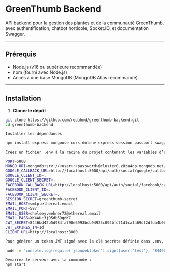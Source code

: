 # GreenThumb Backend

API backend pour la gestion des plantes et de la communauté GreenThumb, avec authentification, chatbot horticole, Socket.IO, et documentation Swagger.

---

## Prérequis

- Node.js (v16 ou supérieure recommandée)  
- npm (fourni avec Node.js)  
- Accès à une base MongoDB (MongoDB Atlas recommandé)  

---

## Installation

1. **Cloner le dépôt**

```bash
git clone https://github.com/redahmd/greenthumb-backend.git
cd greenthumb-backend

Installer les dépendances

npm install express mongoose cors dotenv express-session passport swagger-ui-express swagger-jsdoc socket.io jsonwebtoken

Créez un fichier .env à la racine du projet contenant les variables d’environnement suivantes (adaptez les valeurs si besoin) :

PORT=5000
MONGO_URI=mongodb+srv://<user>:<password>@cluster0.z8za4gp.mongodb.net/greenthumb
GOOGLE_CALLBACK_URL=http://localhost:5000/api/auth/social/google/callback
GOOGLE_CLIENT_ID=.
GOOGLE_CLIENT_SECRET=.
FACEBOOK_CALLBACK_URL=http://localhost:5000/api/auth/social/facebook/callback
FACEBOOK_CLIENT_ID=.
FACEBOOK_CLIENT_SECRET=.
SESSION_SECRET=greenthumb-secret
EMAIL_HOST=smtp.ethereal.email
EMAIL_PORT=587
EMAIL_USER=chelsey.wehner72@ethereal.email
EMAIL_PASS=XK4AUc3jD5db59gdKC
JWT_SECRET=8446bd42b5d984fa790e6993bcb94925c092bfc71d1cafa69df2dfda4b0b1c9a3dd03576b531d3bb12d0fa093d88137a0b5068f4c2c755262440503951814ba6
JWT_EXPIRES_IN=1d
CLIENT_URL=http://localhost:3000

Pour générer un token JWT signé avec la clé secrète définie dans .env, exécutez cette commande dans Git Bash (depuis la racine du projet) :

node -e "console.log(require('jsonwebtoken').sign({user:'test'}, '8446bd42b5d984fa790e6993bcb94925c092bfc71d1cafa69df2dfda4b0b1c9a3dd03576b531d3bb12d0fa093d88137a0b5068f4c2c755262440503951814ba6', {expiresIn:'1d'}))"

Démarrez le serveur avec la commande :
npm start


